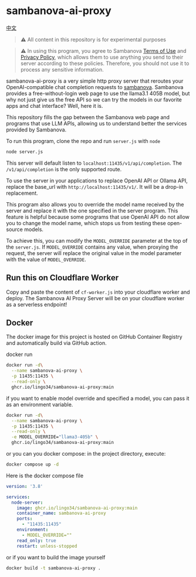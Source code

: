 # sambanova-ai-proxy

[中文](https://github.com/lingo34/sambanova-ai-proxy/blob/main/README.cn.md)

>  ⚠️ All content in this repository is for experimental purposes

>  ⚠️ In using this program, you agree to Sambanova [Terms of Use](https://sambanova.ai/model-demo-tou) and [Privacy Policy](https://sambanova.ai/privacy-policy), which allows them to use anything you send to their server according to these policies. Therefore, you should not use it to process any sensitive information.

sambanova-ai-proxy is a very simple http proxy server that reroutes your OpenAI-compatible chat completion requests to [sambanova](https://sambanova.ai/). Sambanova provides a free-without-login web page to use the llama3.1 405B model, but why not just give us the free API so we can try the models in our favorite apps and chat interface? Well, here it is.

This repository fills the gap between the Sambanova web page and programs that use LLM APIs, allowing us to understand better the services provided by Sambanova.



To run this program, clone the repo and run `server.js` with `node`

~~~sh
node server.js
~~~

This server will default listen to `localhost:11435/v1/api/completion`. The `/v1/api/completion` is the only supported route. 

To use the server in your applications to replace OpenAI API or Ollama API, replace the base_url with `http://localhost:11435/v1/`. It will be a drop-in replacement.



This program also allows you to override the model name received by the server and replace it with the one specified in the server program. This feature is helpful because some programs that use OpenAI API do not allow you to change the model name, which stops us from testing these open-source models. 



To achieve this, you can modify the `MODEL_OVERRIDE` parameter at the top of the `server.js`. If `MODEL_OVERRIDE` contains any value, when proxying the request, the server will replace the original value in the model parameter with the value of `MODEL_OVERRIDE`.


## Run this on Cloudflare Worker

Copy and paste the content of `cf-worker.js` into your cloudflare worker and deploy. The Sambanova AI Proxy Server will be on your cloudflare worker as a serverless endpoint!


## Docker

The docker image for this project is hosted on GitHub Container Registry and automatically build via GitHub action.

docker run
~~~sh
docker run -d\
  --name sambanova-ai-proxy \
  -p 11435:11435 \
  --read-only \
  ghcr.io/lingo34/sambanova-ai-proxy:main
~~~

if you want to enable model override and specified a model, you can pass it as an environment variable.
~~~sh
docker run -d\
  --name sambanova-ai-proxy \
  -p 11435:11435 \
  --read-only \
  -e MODEL_OVERRIDE="llama3-405b" \
  ghcr.io/lingo34/sambanova-ai-proxy:main
~~~

or you can you docker compose: in the project directory, execute:
~~~sh
docker compose up -d
~~~

Here is the docker compose file
~~~yaml
version: '3.8'

services:
  node-server:
    image: ghcr.io/lingo34/sambanova-ai-proxy:main
    container_name: sambanova-ai-proxy
    ports:
      - "11435:11435"
    environment:
      - MODEL_OVERRIDE=""
    read_only: true
    restart: unless-stopped
~~~

or if you want to build the image yourself

~~~sh
docker build -t sambanova-ai-proxy .
~~~

